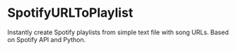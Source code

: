 # SpotifyURLToPlaylist
Instantly create Spotify playlists from simple text file with song URLs. Based on Spotify API and Python.
